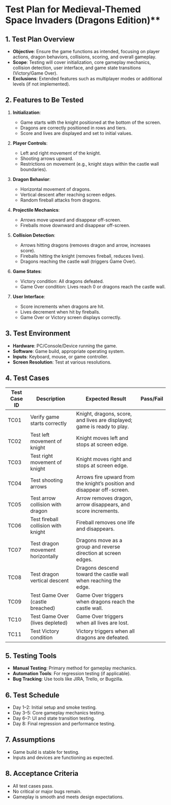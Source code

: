 # Test Plan for Medieval-Themed Space Invaders (Dragons Edition)**

## 1. Test Plan Overview

- **Objective**: Ensure the game functions as intended, focusing on player actions, dragon behaviors, collisions, scoring, and overall gameplay.
- **Scope**: Testing will cover initialization, core gameplay mechanics, collision detection, user interface, and game state transitions (Victory/Game Over).
- **Exclusions**: Extended features such as multiplayer modes or additional levels (if not implemented).

## **2. Features to Be Tested**

1. **Initialization**:
   - Game starts with the knight positioned at the bottom of the screen.
   - Dragons are correctly positioned in rows and tiers.
   - Score and lives are displayed and set to initial values.

2. **Player Controls**:
   - Left and right movement of the knight.
   - Shooting arrows upward.
   - Restrictions on movement (e.g., knight stays within the castle wall boundaries).

3. **Dragon Behavior**:
   - Horizontal movement of dragons.
   - Vertical descent after reaching screen edges.
   - Random fireball attacks from dragons.

4. **Projectile Mechanics**:
   - Arrows move upward and disappear off-screen.
   - Fireballs move downward and disappear off-screen.

5. **Collision Detection**:
   - Arrows hitting dragons (removes dragon and arrow, increases score).
   - Fireballs hitting the knight (removes fireball, reduces lives).
   - Dragons reaching the castle wall (triggers Game Over).

6. **Game States**:
   - Victory condition: All dragons defeated.
   - Game Over condition: Lives reach 0 or dragons reach the castle wall.

7. **User Interface**:
   - Score increments when dragons are hit.
   - Lives decrement when hit by fireballs.
   - Game Over or Victory screen displays correctly.

## 3. Test Environment

- **Hardware**: PC/Console/Device running the game.
- **Software**: Game build, appropriate operating system.
- **Inputs**: Keyboard, mouse, or game controller.
- **Screen Resolution**: Test at various resolutions.

## 4. Test Cases

| **Test Case ID** | **Description**                       | **Expected Result**                                                                 | **Pass/Fail** |
|-------------------|---------------------------------------|-------------------------------------------------------------------------------------|---------------|
| TC01              | Verify game starts correctly         | Knight, dragons, score, and lives are displayed; game is ready to play.             |               |
| TC02              | Test left movement of knight         | Knight moves left and stops at screen edge.                                         |               |
| TC03              | Test right movement of knight        | Knight moves right and stops at screen edge.                                        |               |
| TC04              | Test shooting arrows                 | Arrows fire upward from the knight’s position and disappear off-screen.             |               |
| TC05              | Test arrow collision with dragon     | Arrow removes dragon, arrow disappears, and score increments.                       |               |
| TC06              | Test fireball collision with knight  | Fireball removes one life and disappears.                                           |               |
| TC07              | Test dragon movement horizontally    | Dragons move as a group and reverse direction at screen edges.                      |               |
| TC08              | Test dragon vertical descent         | Dragons descend toward the castle wall when reaching the edge.                      |               |
| TC09              | Test Game Over (castle breached)     | Game Over triggers when dragons reach the castle wall.                              |               |
| TC10              | Test Game Over (lives depleted)      | Game Over triggers when all lives are lost.                                         |               |
| TC11              | Test Victory condition               | Victory triggers when all dragons are defeated.                                     |               |

## 5. Testing Tools

- **Manual Testing**: Primary method for gameplay mechanics.
- **Automation Tools**: For regression testing (if applicable).
- **Bug Tracking**: Use tools like JIRA, Trello, or Bugzilla.

## 6. Test Schedule

- Day 1–2: Initial setup and smoke testing.
- Day 3–5: Core gameplay mechanics testing.
- Day 6–7: UI and state transition testing.
- Day 8: Final regression and performance testing.

## 7. Assumptions

- Game build is stable for testing.
- Inputs and devices are functioning as expected.

## 8. Acceptance Criteria

- All test cases pass.
- No critical or major bugs remain.
- Gameplay is smooth and meets design expectations.
